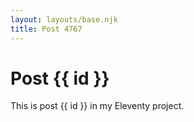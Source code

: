 ```yaml
---
layout: layouts/base.njk
title: Post 4767
---
```


# Post {{ id }}

This is post {{ id }} in my Eleventy project.
